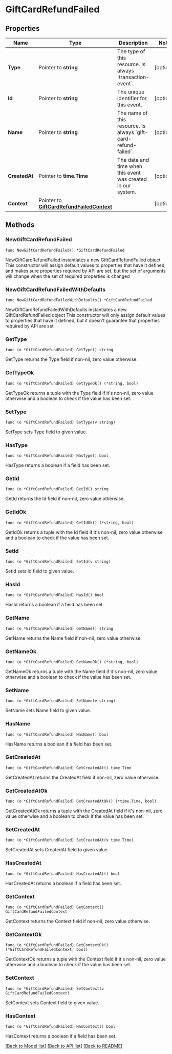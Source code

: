 # GiftCardRefundFailed

## Properties

Name | Type | Description | Notes
------------ | ------------- | ------------- | -------------
**Type** | Pointer to **string** | The type of this resource. Is always &#x60;transaction-event&#x60;. | [optional] 
**Id** | Pointer to **string** | The unique identifier for this event. | [optional] 
**Name** | Pointer to **string** | The name of this resource. Is always &#x60;gift-card-refund-failed&#x60;. | [optional] 
**CreatedAt** | Pointer to **time.Time** | The date and time when this event was created in our system. | [optional] 
**Context** | Pointer to [**GiftCardRefundFailedContext**](GiftCardRefundFailedContext.md) |  | [optional] 

## Methods

### NewGiftCardRefundFailed

`func NewGiftCardRefundFailed() *GiftCardRefundFailed`

NewGiftCardRefundFailed instantiates a new GiftCardRefundFailed object
This constructor will assign default values to properties that have it defined,
and makes sure properties required by API are set, but the set of arguments
will change when the set of required properties is changed

### NewGiftCardRefundFailedWithDefaults

`func NewGiftCardRefundFailedWithDefaults() *GiftCardRefundFailed`

NewGiftCardRefundFailedWithDefaults instantiates a new GiftCardRefundFailed object
This constructor will only assign default values to properties that have it defined,
but it doesn't guarantee that properties required by API are set

### GetType

`func (o *GiftCardRefundFailed) GetType() string`

GetType returns the Type field if non-nil, zero value otherwise.

### GetTypeOk

`func (o *GiftCardRefundFailed) GetTypeOk() (*string, bool)`

GetTypeOk returns a tuple with the Type field if it's non-nil, zero value otherwise
and a boolean to check if the value has been set.

### SetType

`func (o *GiftCardRefundFailed) SetType(v string)`

SetType sets Type field to given value.

### HasType

`func (o *GiftCardRefundFailed) HasType() bool`

HasType returns a boolean if a field has been set.

### GetId

`func (o *GiftCardRefundFailed) GetId() string`

GetId returns the Id field if non-nil, zero value otherwise.

### GetIdOk

`func (o *GiftCardRefundFailed) GetIdOk() (*string, bool)`

GetIdOk returns a tuple with the Id field if it's non-nil, zero value otherwise
and a boolean to check if the value has been set.

### SetId

`func (o *GiftCardRefundFailed) SetId(v string)`

SetId sets Id field to given value.

### HasId

`func (o *GiftCardRefundFailed) HasId() bool`

HasId returns a boolean if a field has been set.

### GetName

`func (o *GiftCardRefundFailed) GetName() string`

GetName returns the Name field if non-nil, zero value otherwise.

### GetNameOk

`func (o *GiftCardRefundFailed) GetNameOk() (*string, bool)`

GetNameOk returns a tuple with the Name field if it's non-nil, zero value otherwise
and a boolean to check if the value has been set.

### SetName

`func (o *GiftCardRefundFailed) SetName(v string)`

SetName sets Name field to given value.

### HasName

`func (o *GiftCardRefundFailed) HasName() bool`

HasName returns a boolean if a field has been set.

### GetCreatedAt

`func (o *GiftCardRefundFailed) GetCreatedAt() time.Time`

GetCreatedAt returns the CreatedAt field if non-nil, zero value otherwise.

### GetCreatedAtOk

`func (o *GiftCardRefundFailed) GetCreatedAtOk() (*time.Time, bool)`

GetCreatedAtOk returns a tuple with the CreatedAt field if it's non-nil, zero value otherwise
and a boolean to check if the value has been set.

### SetCreatedAt

`func (o *GiftCardRefundFailed) SetCreatedAt(v time.Time)`

SetCreatedAt sets CreatedAt field to given value.

### HasCreatedAt

`func (o *GiftCardRefundFailed) HasCreatedAt() bool`

HasCreatedAt returns a boolean if a field has been set.

### GetContext

`func (o *GiftCardRefundFailed) GetContext() GiftCardRefundFailedContext`

GetContext returns the Context field if non-nil, zero value otherwise.

### GetContextOk

`func (o *GiftCardRefundFailed) GetContextOk() (*GiftCardRefundFailedContext, bool)`

GetContextOk returns a tuple with the Context field if it's non-nil, zero value otherwise
and a boolean to check if the value has been set.

### SetContext

`func (o *GiftCardRefundFailed) SetContext(v GiftCardRefundFailedContext)`

SetContext sets Context field to given value.

### HasContext

`func (o *GiftCardRefundFailed) HasContext() bool`

HasContext returns a boolean if a field has been set.


[[Back to Model list]](../README.md#documentation-for-models) [[Back to API list]](../README.md#documentation-for-api-endpoints) [[Back to README]](../README.md)


